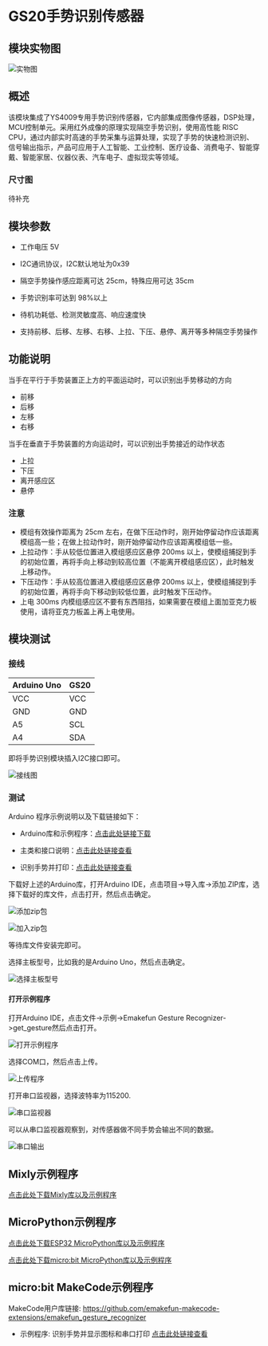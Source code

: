 # GS20手势识别传感器

## 模块实物图

![实物图](picture/gesture_recognizer.png)

## 概述

该模块集成了YS4009专用手势识别传感器，它内部集成图像传感器，DSP处理，MCU控制单元。采用红外成像的原理实现隔空手势识别，使用高性能 RISC CPU，通过内部实时高速的手势采集与运算处理，实现了手势的快速检测识别、信号输出指示，产品可应用于人工智能、工业控制、医疗设备、消费电子、智能穿戴、智能家居、仪器仪表、汽车电子、虚拟现实等领域。

### 尺寸图

待补充

## 模块参数

- 工作电压 5V

- I2C通讯协议，I2C默认地址为0x39

- 隔空手势操作感应距离可达 25cm，特殊应用可达 35cm

- 手势识别率可达到 98%以上

- 待机功耗低、检测灵敏度高、响应速度快

- 支持前移、后移、左移、右移、上拉、下压、悬停、离开等多种隔空手势操作

## 功能说明

当手在平行于手势装置正上方的平面运动时，可以识别出手势移动的方向

- 前移
- 后移
- 左移
- 右移

当手在垂直于手势装置的方向运动时，可以识别出手势接近的动作状态

- 上拉
- 下压
- 离开感应区
- 悬停

### **注意**

- 模组有效操作距离为 25cm 左右，在做下压动作时，刚开始停留动作应该距离模组高一些；在做上拉动作时，刚开始停留动作应该距离模组低一些。
- 上拉动作：手从较低位置进入模组感应区悬停 200ms 以上，使模组捕捉到手的初始位置，再将手向上移动到较高位置（不能离开模组感应区），此时触发上移动作。
- 下压动作：手从较高位置进入模组感应区悬停 200ms 以上，使模组捕捉到手的初始位置，再将手向下移动到较低位置，此时触发下压动作。
- 上电 300ms 内模组感应区不要有东西阻挡，如果需要在模组上面加亚克力板使用，请将亚克力板盖上再上电使用。

## 模块测试

### 接线

| Arduino Uno | GS20 |
| ----------- | ---- |
| VCC         | VCC  |
| GND         | GND  |
| A5          | SCL  |
| A4          | SDA  |

即将手势识别模块插入I2C接口即可。

![接线图](picture/wire_diagram.jpg)

### 测试

Arduino 程序示例说明以及下载链接如下：

- Arduino库和示例程序：<a href="zh-cn/ph2.0_sensors/smart_module/gesture_recognizer/emakefun_gesture_recognizer-latest.zip" download>点击此处链接下载</a>

- 主类和接口说明：[点击此处链接查看](https://emakefun-arduino-library.github.io/emakefun_gesture_recognizer/classemakefun_1_1_gesture_recognizer.html)

- 识别手势并打印：[点击此处链接查看](https://emakefun-arduino-library.github.io/emakefun_gesture_recognizer/get_gesture_8ino-example.html)

下载好上述的Arduino库，打开Arduino IDE，点击项目->导入库->添加.ZIP库，选择下载好的库文件，点击打开，然后点击确定。

![添加zip包](picture/104.png)

![加入zip包](picture/105.png)

等待库文件安装完即可。

选择主板型号，比如我的是Arduino Uno，然后点击确定。

![选择主板型号](picture/6.png)

#### 打开示例程序

打开Arduino IDE，点击文件->示例->Emakefun Gesture Recognizer->get_gesture然后点击打开。

![打开示例程序](picture/106.png)

选择COM口，然后点击上传。

![上传程序](picture/107.png)

打开串口监视器，选择波特率为115200.

![串口监视器](picture/108.png)

可以从串口监视器观察到，对传感器做不同手势会输出不同的数据。

![串口输出](picture/109.png)

## Mixly示例程序

<a href="zh-cn/ph2.0_sensors/smart_module/gesture_recognizer/gesture_recognizer_8_8_matrix_mixly.zip" download>点击此处下载Mixly库以及示例程序</a>

## MicroPython示例程序

<a href="zh-cn/ph2.0_sensors/smart_module/gesture_recognizer/gesture_recognizer_esp32_micropython.zip" download>点击此处下载ESP32 MicroPython库以及示例程序</a>

<a href="zh-cn/ph2.0_sensors/smart_module/gesture_recognizer/gesture_recognizer_microbit_micropython.zip" download>点击此处下载micro:bit MicroPython库以及示例程序</a>

## micro:bit MakeCode示例程序

MakeCode用户库链接: <https://github.com/emakefun-makecode-extensions/emakefun_gesture_recognizer>

- 示例程序: 识别手势并显示图标和串口打印 <a href="https://makecode.microbit.org/_8wKYfX8z6KJA" target="_blank">点击此处链接查看</a>
